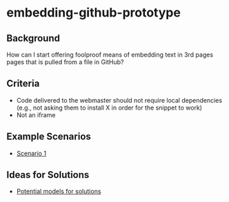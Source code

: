 embedding-github-prototype
==========================

## Background 
 
How can I start offering foolproof means of embedding text in 3rd pages pages that is pulled from a file in GitHub?  

## Criteria
* Code delivered to the webmaster should not require local dependencies (e.g., not asking them to install X in order for the snippet to work)
* Not an iframe

## Example Scenarios
* [Scenario 1](https://github.com/gbinal/embedding-github-prototype/blob/master/scenario_1.md)

## Ideas for Solutions
* [Potential models for solutions](https://github.com/gbinal/embedding-github-prototype/blob/master/ideas.md)  
